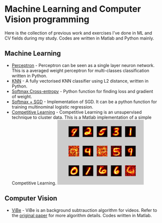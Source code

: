 # Machine Learning and Computer Vision programming
Here is the collection of previous work and exercises I've done in ML and CV fields during my study. Codes are written in Matlab and Python mainly. 

## Machine Learning
* [Perceptron](https://github.com/kitsunekun0v0/little-work/blob/master/ml/averaged_perceptron_classifier.py) - Perceptron can be seen as a single layer neuron network. This is a averaged weight perceptron for multi-classes classification written in Python. 
* [KNN](https://github.com/kitsunekun0v0/little-work/blob/master/ml/kNearestNeighbour.py) - A fully vectorised KNN classifier using L2 distance, written in Python. 
* [Softmax Cross-entropy](https://github.com/kitsunekun0v0/little-work/blob/master/ml/softmax.py) - Python function for finding loss and gradient of weight.
* [Softmax + SGD](https://github.com/kitsunekun0v0/little-work/blob/master/ml/sgd_softmax.py) - Implementation of SGD. It can be a python function for training multinominal logistic regression. 
* [Competitive Learning](https://github.com/kitsunekun0v0/little-work/blob/master/ml/simple_competitive_learning.m) - Competitive Learning is an unsupervised technique to cluster data. This is a Matlab implementation of a simple Competitive Learning. 
![img](https://github.com/kitsunekun0v0/little-work/blob/master/_fig/cl.png)

## Computer Vision
* [ViBe](https://github.com/kitsunekun0v0/little-work/blob/master/vibe.m) - ViBe is an background subtrauction algorithm for videos. Refer to the [original paper](https://orbi.uliege.be/bitstream/2268/145853/1/Barnich2011ViBe.pdf) for more algorithm details. Codes written in Matlab.
